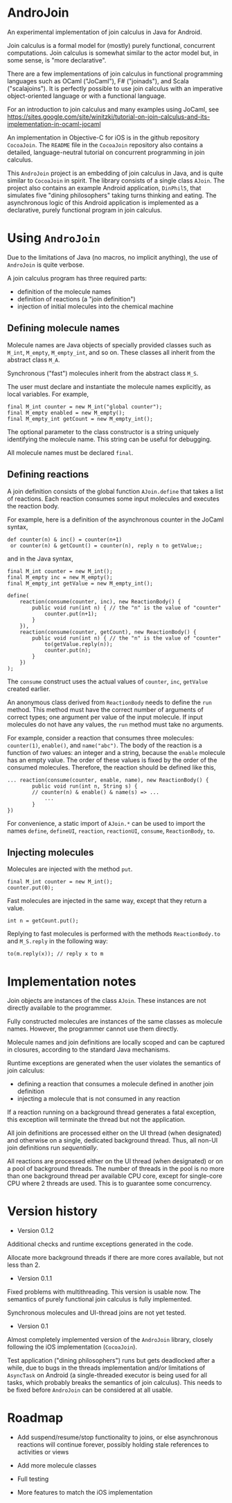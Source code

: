 AndroJoin
=========

An experimental implementation of join calculus in Java for Android.

Join calculus is a formal model for (mostly) purely functional, concurrent computations. Join calculus is somewhat similar to the actor model but, in some sense, is "more declarative".

There are a few implementations of join calculus in functional programming languages such as OCaml ("JoCaml"), F# ("joinads"), and Scala ("scalajoins"). It is perfectly possible to use join calculus with an imperative object-oriented language or with a functional language.

For an introduction to join calculus and many examples using JoCaml, see https://sites.google.com/site/winitzki/tutorial-on-join-calculus-and-its-implementation-in-ocaml-jocaml

An implementation in Objective-C for iOS is in the github repository `CocoaJoin`. The `README` file in the `CocoaJoin` repository also contains a detailed, language-neutral tutorial on concurrent programming in join calculus.

This `AndroJoin` project is an embedding of join calculus in Java, and is quite similar to `CocoaJoin` in spirit. The library consists of a single class `AJoin`. The project also contains an example Android application, `DinPhil5`, that simulates five "dining philosophers" taking turns thinking and eating. The asynchronous logic of this Android application is implemented as a declarative, purely functional program in join calculus.

Using `AndroJoin`
===============

Due to the limitations of Java (no macros, no implicit anything), the use of `AndroJoin` is quite verbose.

A join calculus program has three required parts:

- definition of the molecule names
- definition of reactions (a "join definition")
- injection of initial molecules into the chemical machine

Defining molecule names
-----------------------

Molecule names are Java objects of specially provided classes such as `M_int`, `M_empty`, `M_empty_int`, and so on. These classes all inherit from the abstract class `M_A`.

Synchronous ("fast") molecules inherit from the abstract class `M_S`.

The user must declare and instantiate the molecule names explicitly, as local variables. For example,

	final M_int counter = new M_int("global counter");
	final M_empty enabled = new M_empty();
	final M_empty_int getCount = new M_empty_int();

The optional parameter to the class constructor is a string uniquely identifying the molecule name. This string can be useful for debugging.

All molecule names must be declared `final`.

Defining reactions
------------------

A join definition consists of the global function `AJoin.define` that takes a list of reactions. Each reaction consumes some input molecules and executes the reaction body.

For example, here is a definition of the asynchronous counter in the JoCaml syntax,

	def counter(n) & inc() = counter(n+1)
	 or counter(n) & getCount() = counter(n), reply n to getValue;;

and in the Java syntax,

	final M_int counter = new M_int();
	final M_empty inc = new M_empty();
	final M_empty_int getValue = new M_empty_int();
	
	define(
		reaction(consume(counter, inc), new ReactionBody() {
			public void run(int n) { // the "n" is the value of "counter"
				counter.put(n+1);
			}
		}), 
		reaction(consume(counter, getCount), new ReactionBody() {
			public void run(int n) { // the "n" is the value of "counter"
				to(getValue.reply(n));
				counter.put(n);
			}
		})
	);

The `consume` construct uses the actual values of `counter`, `inc`, `getValue` created earlier.

An anonymous class derived from `ReactionBody` needs to define the `run` method. This method must have the correct number of arguments of correct types; one argument per value of the input molecule. If input molecules do not have any values, the `run` method must take no arguments.

For example, consider a reaction that consumes three molecules: `counter(1)`, `enable()`, and `name("abc")`. The body of the reaction is a function of _two_ values: an integer and a string, because the `enable` molecule has an empty value. The order of these values is fixed by the order of the consumed molecules. Therefore, the reaction should be defined like this,

	... reaction(consume(counter, enable, name), new ReactionBody() {
			public void run(int n, String s) {
			// counter(n) & enable() & name(s) => ...
				...
			}
	})

For convenience, a static import of `AJoin.*` can be used to import the names `define`, `defineUI`, `reaction`, `reactionUI`, `consume`, `ReactionBody`, `to`.

Injecting molecules
-------------------

Molecules are injected with the method `put`.

	final M_int counter = new M_int();
	counter.put(0);

Fast molecules are injected in the same way, except that they return a value.

	int n = getCount.put();

Replying to fast molecules is performed with the methods `ReactionBody.to` and `M_S.reply` in the following way:

	to(m.reply(x)); // reply x to m


Implementation notes
====================

Join objects are instances of the class `AJoin`. These instances are not directly available to the programmer.

Fully constructed molecules are instances of the same classes as molecule names. However, the programmer cannot use them directly.

Molecule names and join definitions are locally scoped and can be captured in closures, according to the standard Java mechanisms.

Runtime exceptions are generated when the user violates the semantics of join calculus:

- defining a reaction that consumes a molecule defined in another join definition
- injecting a molecule that is not consumed in any reaction

If a reaction running on a background thread generates a fatal exception, this exception will terminate the thread but not the application.

All join definitions are processed either on the UI thread (when designated) and otherwise on a single, dedicated background thread. Thus, all non-UI join definitions run _sequentially_.

All reactions are processed either on the UI thread (when designated) or on a pool of background threads. The number of threads in the pool is no more than one background thread per available CPU core, except for single-core CPU where 2 threads are used. This is to guarantee some concurrency.

Version history
===============

* Version 0.1.2

Additional checks and runtime exceptions generated in the code.

Allocate more background threads if there are more cores available, but not less than 2.

* Version 0.1.1

Fixed problems with multithreading. This version is usable now. The semantics of purely functional join calculus is fully implemented.

Synchronous molecules and UI-thread joins are not yet tested.

* Version 0.1

Almost completely implemented version of the `AndroJoin` library, closely following the iOS implementation (`CocoaJoin`).

Test application ("dining philosophers") runs but gets deadlocked after a while, due to bugs in the threads implementation and/or limitations of `AsyncTask` on Android (a single-threaded executor is being used for all tasks, which probably breaks the semantics of join calculus). This needs to be fixed before `AndroJoin` can be considered at all usable.

Roadmap
=======

- Add suspend/resume/stop functionality to joins, or else asynchronous reactions will continue forever, possibly holding stale references to activities or views

- Add more molecule classes

- Full testing

- More features to match the iOS implementation
